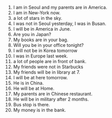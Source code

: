 1. I am in Seoul and my parents are in America.
2. I am in New-York now.
3. a lot of stars in the sky.
4. I was not in Seoul yesterday, I was in Busan.
5. I will be in America in June.
6. Are you in Japan?
7. My books are in your bag.
8. Will you be in your office tonight?
9. I will not be in Korea tomorrow
10. I was in Europe last week.
11. a lot of people are in front of bank.
12. My friends were not in Starbucks
13. My friends will be in library at 7.
14. I will be at here tomorrow.
15. He is in China.
16. He will be at Home.
17. My parents are in Chinese restaurant.
18. He will be in military after 2 months.
19. Bus stop is there.
20. My money is in the bank.
